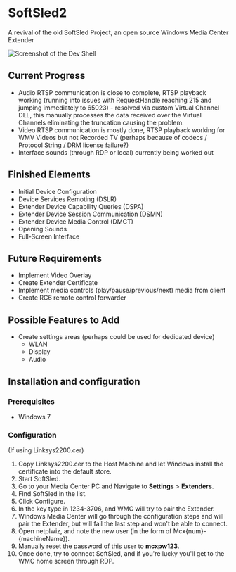 # SoftSled2
A revival of the old SoftSled Project, an open source Windows Media Center Extender

![Screenshot of the Dev Shell](https://raw.githubusercontent.com/L2N6H5B3/SoftSled2/master/Screenshot.jpg)

## Current Progress
* Audio RTSP communication is close to complete, RTSP playback working (running into issues with RequestHandle reaching 215 and jumping immediately to 65023) - resolved via custom Virtual Channel DLL, this manually processes the data received over the Virtual Channels eliminating the truncation causing the problem.
* Video RTSP communication is mostly done, RTSP playback working for WMV Videos but not Recorded TV (perhaps because of codecs / Protocol String / DRM license failure?)
* Interface sounds (through RDP or local) currently being worked out

## Finished Elements
* Initial Device Configuration
* Device Services Remoting (DSLR)
* Extender Device Capability Queries (DSPA)
* Extender Device Session Communication (DSMN)
* Extender Device Media Control (DMCT)
* Opening Sounds
* Full-Screen Interface

## Future Requirements
* Implement Video Overlay
* Create Extender Certificate
* Implement media controls (play/pause/previous/next) media from client
* Create RC6 remote control forwarder


## Possible Features to Add
* Create settings areas (perhaps could be used for dedicated device)
    * WLAN
    * Display
    * Audio

## Installation and configuration
### Prerequisites
* Windows 7

### Configuration
(If using Linksys2200.cer)
1. Copy Linksys2200.cer to the Host Machine and let Windows install the certificate into the default store.
2. Start SoftSled.
3. Go to your Media Center PC and Navigate to **Settings** > **Extenders**.
4. Find SoftSled in the list.
5. Click Configure.
6. In the key type in 1234-3706, and WMC will try to pair the Extender.
7. Windows Media Center will go through the configuration steps and will pair the Extender, but will fail the last step and won't be able to connect.
8. Open netplwiz, and note the new user (in the form of Mcx{num}-{machineName}). 
9. Manually reset the password of this user to **mcxpw123**.
10. Once done, try to connect SoftSled, and if you're lucky you'll get to the WMC home screen through RDP.
